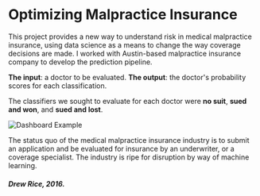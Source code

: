 # Optimizing Malpractice Insurance

This project provides a new way to understand risk in medical malpractice insurance, using data science as a means to change the way coverage decisions are made. I worked with Austin-based malpractice insurance company to develop the prediction pipeline.

**The input**: a doctor to be evaluated. **The output**: the doctor's probability scores for each classification.

The classifiers we sought to evaluate for each doctor were **no suit**, **sued and won**, and **sued and lost**.  

![Dashboard Example](https://github.com/drewrice2/Optimizing-Malpractice-Insurance/blob/master/images/Three_classes.png)

The status quo of the medical malpractice insurance industry is to submit an application and be evaluated for insurance by an underwriter, or a coverage specialist. The industry is ripe for disruption by way of machine learning.

##### Drew Rice, 2016.
